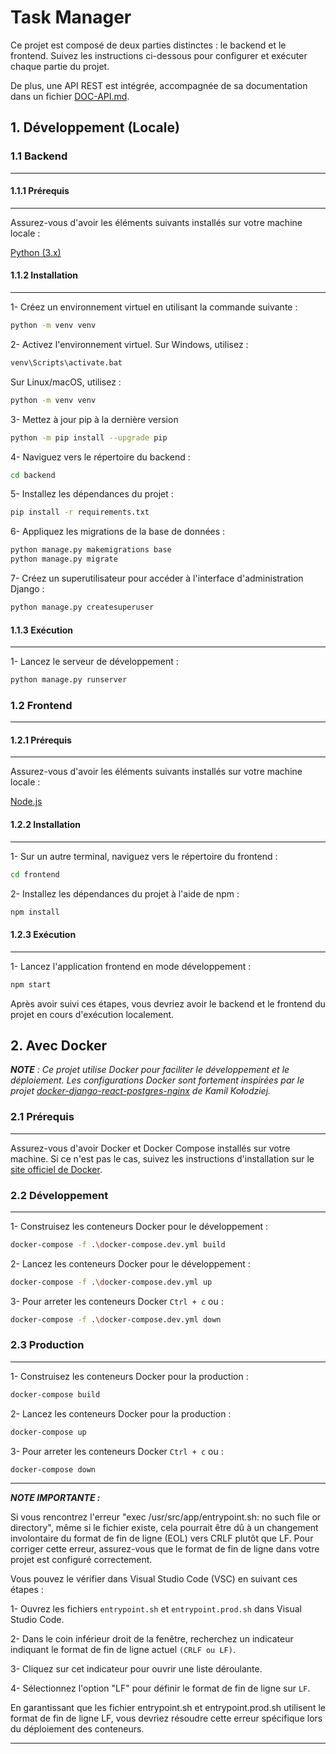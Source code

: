 # Task Manager

Ce projet est composé de deux parties distinctes : le backend et le frontend. Suivez les instructions ci-dessous pour configurer et exécuter chaque partie du projet.

De plus, une API REST est intégrée, accompagnée de sa documentation dans un fichier [DOC-API.md](https://github.com/LilyaSari/Task-Manager/blob/main/DOC-API.md).

## 1. Développement (Locale)

### 1.1 Backend
<hr>

#### 1.1.1 Prérequis
<hr>

Assurez-vous d'avoir les éléments suivants installés sur votre machine locale :

[Python (3.x)](https://www.python.org/downloads/)

#### 1.1.2 Installation
<hr>

1- Créez un environnement virtuel en utilisant la commande suivante :

```bash
python -m venv venv
```

2- Activez l'environnement virtuel. Sur Windows, utilisez :

```bash
venv\Scripts\activate.bat
```

Sur Linux/macOS, utilisez :

```bash
python -m venv venv
```

3- Mettez à jour pip à la dernière version

```bash
python -m pip install --upgrade pip
```

4- Naviguez vers le répertoire du backend :

```bash
cd backend
```

5- Installez les dépendances du projet :

```bash
pip install -r requirements.txt
```

6- Appliquez les migrations de la base de données :

```bash
python manage.py makemigrations base
python manage.py migrate
```

7- Créez un superutilisateur pour accéder à l'interface d'administration Django :

```bash
python manage.py createsuperuser
```

#### 1.1.3 Exécution
<hr>

1- Lancez le serveur de développement :

```bash
python manage.py runserver
```

### 1.2 Frontend
<hr>

#### 1.2.1 Prérequis
<hr>

Assurez-vous d'avoir les éléments suivants installés sur votre machine locale :

[Node.js](https://nodejs.org/en/download)

#### 1.2.2 Installation
<hr>

1- Sur un autre terminal, naviguez vers le répertoire du frontend :

```bash
cd frontend
```

2- Installez les dépendances du projet à l'aide de npm :

```cmd
npm install
```

#### 1.2.3 Exécution
<hr>

1- Lancez l'application frontend en mode développement :

```bash
npm start
```

Après avoir suivi ces étapes, vous devriez avoir le backend et le frontend du projet en cours d'exécution localement.

## 2. Avec Docker

***NOTE** : Ce projet utilise Docker pour faciliter le développement et le déploiement. Les configurations Docker sont fortement inspirées par le projet [docker-django-react-postgres-nginx](https://github.com/kamil-kolodziej/docker-django-react-postgres-nginx/tree/main) de Kamil Kołodziej.*

### 2.1 Prérequis
<hr>

Assurez-vous d'avoir Docker et Docker Compose installés sur votre machine. Si ce n'est pas le cas, suivez les instructions d'installation sur le [site officiel de Docker](https://docs.docker.com/engine/install/).


### 2.2 Développement
<hr>

1- Construisez les conteneurs Docker pour le développement  :

```bash
docker-compose -f .\docker-compose.dev.yml build
```

2- Lancez les conteneurs Docker pour le développement  :

```bash
docker-compose -f .\docker-compose.dev.yml up
```

3- Pour arreter les conteneurs Docker `Ctrl + c` ou :

```bash
docker-compose -f .\docker-compose.dev.yml down
```

### 2.3 Production
<hr>

1- Construisez les conteneurs Docker pour la production  :

```bash
docker-compose build
```

2- Lancez les conteneurs Docker pour la production  :

```bash
docker-compose up
```

3- Pour arreter les conteneurs Docker `Ctrl + c` ou :

```bash
docker-compose down
```
<hr>

***NOTE IMPORTANTE :***

Si vous rencontrez l'erreur "exec /usr/src/app/entrypoint.sh: no such file or directory", même si le fichier existe, cela pourrait être dû à un changement involontaire du format de fin de ligne (EOL) vers CRLF plutôt que LF. Pour corriger cette erreur, assurez-vous que le format de fin de ligne dans votre projet est configuré correctement.

 Vous pouvez le vérifier dans Visual Studio Code (VSC) en suivant ces étapes :
 
1- Ouvrez les fichiers `entrypoint.sh` et `entrypoint.prod.sh` dans Visual Studio Code.

2- Dans le coin inférieur droit de la fenêtre, recherchez un indicateur indiquant le format de fin de ligne actuel `(CRLF ou LF)`.

3- Cliquez sur cet indicateur pour ouvrir une liste déroulante.

4- Sélectionnez l'option "LF" pour définir le format de fin de ligne sur `LF`.

En garantissant que les fichier entrypoint.sh et entrypoint.prod.sh utilisent le format de fin de ligne LF, vous devriez résoudre cette erreur spécifique lors du déploiement des conteneurs.
<hr>
